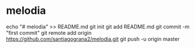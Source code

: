 # melodia
echo "# melodia" >> README.md
git init
git add README.md
git commit -m "first commit"
git remote add origin https://github.com/santiagograna2/melodia.git
git push -u origin master
